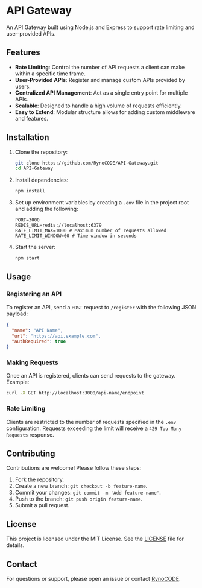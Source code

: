 # API Gateway

An API Gateway built using Node.js and Express to support rate limiting and user-provided APIs.  

## Features

- **Rate Limiting**: Control the number of API requests a client can make within a specific time frame.
- **User-Provided APIs**: Register and manage custom APIs provided by users.
- **Centralized API Management**: Act as a single entry point for multiple APIs.
- **Scalable**: Designed to handle a high volume of requests efficiently.
- **Easy to Extend**: Modular structure allows for adding custom middleware and features.

## Installation

1. Clone the repository:
   ```bash
   git clone https://github.com/RynoCODE/API-Gateway.git
   cd API-Gateway
   ```

2. Install dependencies:
   ```bash
   npm install
   ```

3. Set up environment variables by creating a `.env` file in the project root and adding the following:
   ```env
   PORT=3000
   REDIS_URL=redis://localhost:6379
   RATE_LIMIT_MAX=1000 # Maximum number of requests allowed
   RATE_LIMIT_WINDOW=60 # Time window in seconds
   ```

4. Start the server:
   ```bash
   npm start
   ```

## Usage

### Registering an API

To register an API, send a `POST` request to `/register` with the following JSON payload:
```json
{
  "name": "API Name",
  "url": "https://api.example.com",
  "authRequired": true
}
```

### Making Requests

Once an API is registered, clients can send requests to the gateway. Example:
```bash
curl -X GET http://localhost:3000/api-name/endpoint
```

### Rate Limiting

Clients are restricted to the number of requests specified in the `.env` configuration. Requests exceeding the limit will receive a `429 Too Many Requests` response.

## Contributing

Contributions are welcome! Please follow these steps:

1. Fork the repository.
2. Create a new branch: `git checkout -b feature-name`.
3. Commit your changes: `git commit -m 'Add feature-name'`.
4. Push to the branch: `git push origin feature-name`.
5. Submit a pull request.

## License

This project is licensed under the MIT License. See the [LICENSE](LICENSE) file for details.

## Contact

For questions or support, please open an issue or contact [RynoCODE](https://github.com/RynoCODE).
